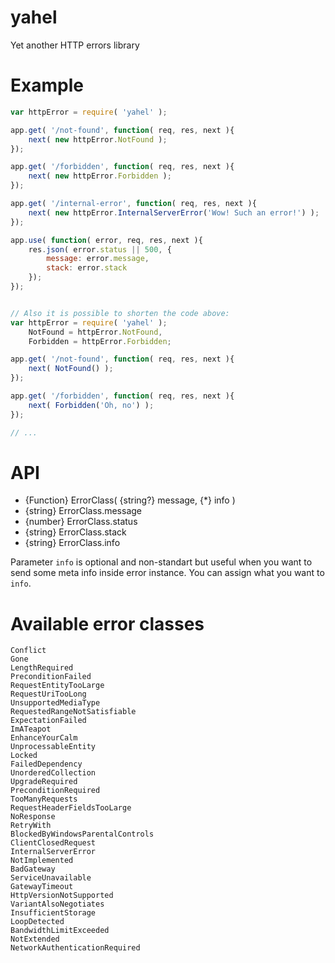 yahel
=====

Yet another HTTP errors library


Example
=======

```js
var httpError = require( 'yahel' );

app.get( '/not-found', function( req, res, next ){
    next( new httpError.NotFound );
});

app.get( '/forbidden', function( req, res, next ){
    next( new httpError.Forbidden );
});

app.get( '/internal-error', function( req, res, next ){
    next( new httpError.InternalServerError('Wow! Such an error!') );
});

app.use( function( error, req, res, next ){
    res.json( error.status || 500, {
        message: error.message,
        stack: error.stack
    });
});


// Also it is possible to shorten the code above:
var httpError = require( 'yahel' );
    NotFound = httpError.NotFound,
    Forbidden = httpError.Forbidden;

app.get( '/not-found', function( req, res, next ){
    next( NotFound() );
});

app.get( '/forbidden', function( req, res, next ){
    next( Forbidden('Oh, no') );
});

// ...

```


API
===

* {Function} ErrorClass( {string?} message, {*} info )
* {string} ErrorClass.message
* {number} ErrorClass.status
* {string} ErrorClass.stack
* {string} ErrorClass.info

Parameter `info` is optional and non-standart but useful when you want to send some meta info inside error instance.
You can assign what you want to `info`.


Available error classes
=======================

```
Conflict
Gone
LengthRequired
PreconditionFailed
RequestEntityTooLarge
RequestUriTooLong
UnsupportedMediaType
RequestedRangeNotSatisfiable
ExpectationFailed
ImATeapot
EnhanceYourCalm
UnprocessableEntity
Locked
FailedDependency
UnorderedCollection
UpgradeRequired
PreconditionRequired
TooManyRequests
RequestHeaderFieldsTooLarge
NoResponse
RetryWith
BlockedByWindowsParentalControls
ClientClosedRequest
InternalServerError
NotImplemented
BadGateway
ServiceUnavailable
GatewayTimeout
HttpVersionNotSupported
VariantAlsoNegotiates
InsufficientStorage
LoopDetected
BandwidthLimitExceeded
NotExtended
NetworkAuthenticationRequired
```
